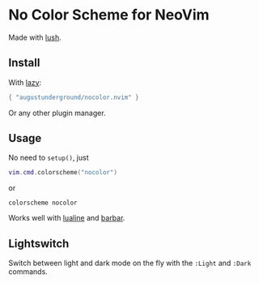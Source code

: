 # No Color Scheme for NeoVim

Made with [lush](http://git.io/lush.nvim).

## Install

With [lazy](https://github.com/folke/lazy.nvim):

```lua
{ "augustunderground/nocolor.nvim" }
```

Or any other plugin manager.

## Usage

No need to `setup()`, just

```lua
vim.cmd.colorscheme("nocolor")
```

or

```vim
colorscheme nocolor
```

Works well with [lualine](https://github.com/nvim-lualine/lualine.nvim) and
[barbar](https://github.com/romgrk/barbar.nvim).

## Lightswitch

Switch between light and dark mode on the fly with the `:Light` and `:Dark`
commands.
